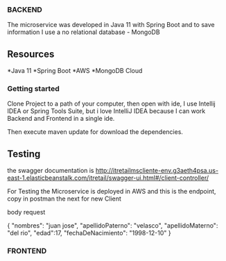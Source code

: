 ### BACKEND
The microservice was developed in Java 11 with Spring Boot and to save information I use a no relational database - MongoDB

## Resources
*Java 11
*Spring Boot
*AWS
*MongoDB Cloud


### Getting started

Clone Project to a path of your computer, then open with ide, I use Intellij IDEA or Spring Tools Suite,
but i love IntelliJ IDEA because I can work Backend and Frontend in a single ide.

Then execute maven update for download the dependencies.

## Testing
the swagger documentation is
http://itretailmscliente-env.g3aeth4psa.us-east-1.elasticbeanstalk.com/itretail/swagger-ui.html#/client-controller/

For Testing the Microservice is deployed in AWS and this is the endpoint, copy in postman the next
for new Client

body request

 {
        "nombres": "juan jose",
        "apellidoPaterno": "velasco",
        "apellidoMaterno": "del rio",
        "edad":17,
        "fechaDeNacimiento": "1998-12-10"
}

### FRONTEND


 
